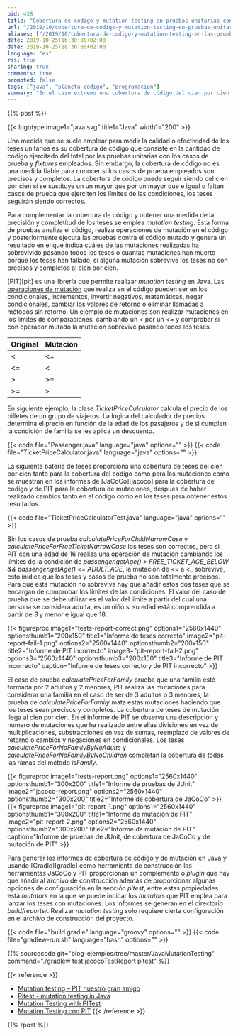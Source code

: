 ```yaml
---
pid: 438
title: "Cobertura de código y mutation testing en pruebas unitarias con JaCoCo y PIT en Java"
url: "/2019/10/cobertura-de-codigo-y-mutation-testing-en-pruebas-unitarias-con-jacoco-y-pit-en-java/"
aliases: ["/2019/10/cobertura-de-codigo-y-mutation-testing-en-las-pruebas-con-jacoco-y-pit-en-java/"]
date: 2019-10-25T16:30:00+02:00
date: 2019-10-25T18:30:00+02:00
language: "es"
rss: true
sharing: true
comments: true
promoted: false
tags: ["java", "planeta-codigo", "programacion"]
summary: "En el caso extremo una cobertura de código del cien por cien pero que no tenga ningún _assert_ pasa los teses pero que en realidad no comprueba nada así que por si sola no es garantía de tener teses efectivos. _Mutation testing_ da una medida adicional a la cobertura de los teses más completa y efectiva que simplemente la cobertura de código ejecutado por los teses unitarios."
---
```


{{% post %}}

{{< logotype image1="java.svg" title1="Java" width1="200" >}}

Una medida que se suele emplear para medir la calidad o efectividad de los teses unitarios es su cobertura de código que consiste en la cantidad de código ejercitado del total por las pruebas unitarias con los casos de prueba y _fixtures_ empleados. Sin embargo, la cobertura de código no es una medida fiable para conocer si los casos de prueba empleados son precisos y completos. La cobertura de código puede seguir siendo del cien por cien si se sustituye un un mayor que por un mayor que e igual o faltan casos de prueba que ejerciten los límites de las condiciones, los teses seguirán siendo correctos.

Para complementar la cobertura de código y obtener una medida de la precisión y completitud de los teses se emplea _mutation testing_. Esta forma de pruebas analiza el código, realiza operaciones de mutación en el código y posteriormente ejecuta las pruebas contra el código mutado y genera un resultado en el que indica cuáles de las mutaciones realizadas ha sobrevivido pasando todos los teses o cuantas mutaciones han muerto porque los teses han fallado, si alguna mutación sobrevive los teses no son precisos y completos al cien por cien.

[PIT][pit] es una librería que permite realizar _mutation testing_ en Java. Las [operaciones de mutación](https://pitest.org/quickstart/mutators/) que realiza en el código pueden ser en los condicionales, incrementos, invertir negativos, matemáticas, negar condicionales, cambiar los valores de retorno o eliminar llamadas a métodos sin retorno. Un ejemplo de mutaciones son realizar mutaciones en los límites de comparaciones, cambiando un _<_ por un _<=_ y comprobar si con operador mutado la mutación sobrevive pasando todos los teses.

<table class="table">
   <thead class="thead-light">
       <tr class="thead-light">
           <th>Original</td>
           <th>Mutación</td>
       </tr>
   </thead>
   <tbody>
       <tr>
           <td><</td>
           <td><=</td>
       </tr>
       <tr>
           <td><=</td>
           <td><</td>
       </tr>
       <tr>
           <td>></td>
           <td>>=</td>
       </tr>
       <tr>
           <td>>=</td>
           <td>></td>
       </tr>
  </tbody>
</table>

En siguiente ejemplo, la clase _TicketPriceCalculator_ calcula el precio de los billetes de un grupo de viajeros. La lógica del calculador de precios determina el precio en función de la edad de los pasajeros y de si cumplen la condición de familia se les aplica un descuento.

{{< code file="Passenger.java" language="java" options="" >}}
{{< code file="TicketPriceCalculator.java" language="java" options="" >}}

La siguiente batería de teses proporciona una cobertura de teses del cien por cien tanto para la cobertura del código como para las mutaciones como se muestran en los informes de [JaCoCo][jacoco] para la cobertura de código y de PIT para la cobertura de mutaciones, después de haber realizado cambios tanto en el código como en los teses para obtener estos resultados.

{{< code file="TicketPriceCalculatorTest.java" language="java" options="" >}}

Sin los casos de prueba _calculatePriceForChildNarrowCase_ y _calculatePriceForFreeTicketNarrowCase_ los teses son correctos, pero si PIT con una edad de 16 realiza una operación de mutación cambiando los límites de la condición de _passenger.getAge() > FREE_TICKET_AGE_BELOW && passenger.getAge() <= ADULT_AGE_, la mutación de _<=_ a <_ sobrevive, esto inidica que los teses y casos de prueba no son totalmente precisos. Para que esta mutación no sobreviva hay que añadir estos dos teses que se encargan de comprobar los límites de las condiciones. El valor del caso de prueba que se debe utilizar es el valor del límite a partir del cual una persona se considera adulta, es un niño si su edad está comprendida a partir de _3_ y menor e igual que 18.

{{< figureproc
    image1="tests-report-correct.png" options1="2560x1440" optionsthumb1="200x150" title1="Informe de teses correcto"
    image2="pit-report-fail-1.png" options2="2560x1440" optionsthumb2="200x150" title2="Informe de PIT incorrecto"
    image3="pit-report-fail-2.png" options3="2560x1440" optionsthumb3="200x150" title3="Informe de PIT incorrecto"
    caption="Informe de teses correcto y de PIT incorrecto" >}}

El caso de prueba _calculatePriceForFamily_ prueba que una familia esté formada por 2 adultos y 2 menores, PIT realiza las mutaciones para considerar una familia en el caso de ser de 3 adultos o 3 menores, la prueba de _calculatePriceForFamily_ mata estas mutaciones haciendo que los teses sean precisos y completos. La cobertura de teses de mutación llega al cien por cien. En el informe de PIT se observa una descripción y número de mutaciones que ha realizado entre ellas divisiones en vez de multiplicaciones, substracciones en vez de sumas, reemplazo de valores de retorno o cambios y negaciones en condicionales. Los teses _calculatePriceForNoFamilyByNoAdults_ y _calculatePriceForNoFamilyByNoChildren_ completan la cobertura de todas las ramas del método _isFamily_.

{{< figureproc
    image1="tests-report.png" options1="2560x1440" optionsthumb1="300x200" title1="Informe de pruebas de JUnit"
    image2="jacoco-report.png" options2="2560x1440" optionsthumb2="300x200" title2="Informe de cobertura de JaCoCo" >}}
{{< figureproc
    image1="pit-report-1.png" options1="2560x1440" optionsthumb1="300x200" title1="Informe de mutación de PIT"
    image2="pit-report-2.png" options2="2560x1440" optionsthumb2="300x200" title2="Informe de mutación de PIT"
    caption="Informe de pruebas de JUnit, de cobertura de JaCoCo y de mutación de PIT" >}}

Para generar los informes de cobertura de código y de mutación en Java y usando [Gradle][gradle] como herramienta de construcción las herramientas JaCoCo y PIT proporcionan un complemento o _plugin_ que hay que añadir al archivo de construcción además de proporcionar algunas opciones de configuración en la sección _pitest_, entre estas propiedades está _mutators_ en la que se puede indicar los _mutators_ que PIT emplea para lanzar los teses con mutaciones. Los informes se generan en el directorio _build/reports/_. Realizar _mutation testing_ solo requiere cierta configuración en el archivo de construcción del proyecto.

{{< code file="build.gradle" language="groovy" options="" >}}
{{< code file="gradlew-run.sh" language="bash" options="" >}}

{{% sourcecode git="blog-ejemplos/tree/master/JavaMutationTesting" command="./gradlew test jacocoTestReport pitest" %}}

{{< reference >}}
* [Mutation testing – PIT nuestro gran amigo](http://qajungle.com/mutation-testing-pit-nuestro-gran-amigo/)
* [Pitest - mutation testing in Java](https://beyondscheme.com/2016/pitest-with-java)
* [Mutation Testing with PITest](https://www.baeldung.com/java-mutation-testing-with-pitest)
* [Mutation Testing con PIT](https://www.adictosaltrabajo.com/2015/11/10/mutation-testing-con-pit/)
{{< /reference >}}

{{% /post %}}
